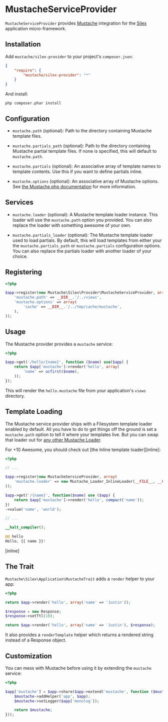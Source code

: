 # MustacheServiceProvider

`MustacheServiceProvider` provides [Mustache][mustache] integration for the
[Silex][silex] application micro-framework.

 [mustache]: http://github.com/bobthecow/mustache.php
 [silex]:    http://silex.sensiolabs.org


## Installation

Add `mustache/silex-provider` to your project's `composer.json`:

```json
{
    "require": {
        "mustache/silex-provider": "*"
    }
}
```

And install:

```
php composer.phar install
```


## Configuration

 * `mustache.path` (optional): Path to the directory containing Mustache
   template files.

 * `mustache.partials_path` (optional): Path to the directory containing
   Mustache partial template files. If none is specified, this will default to
   `mustache.path`.

 * `mustache.partials` (optional): An associative array of template names to
   template contents. Use this if you want to define partials inline.

 * `mustache.options` (optional): An associative array of Mustache options. See
   [the Mustache.php documentation][options] for more information.

 [options]: https://github.com/bobthecow/mustache.php/wiki


## Services

 * `mustache.loader` (optional): A Mustache template loader instance. This
   loader will use the `mustache.path` option you provided. You can also replace
   the loader with something awesome of your own.

 * `mustache.partials_loader` (optional): The Mustache template loader used to
   load partials. By default, this will load templates from either your the
   `mustache.partials_path` or `mustache.partials` configuration options. You
   can also replace the partials loader with another loader of your choice.


## Registering

```php
<?php

$app->register(new Mustache\Silex\Provider\MustacheServiceProvider, array(
    'mustache.path' => __DIR__.'/../views',
    'mustache.options' => array(
        'cache' => __DIR__.'/../tmp/cache/mustache',
    ),
));
```


## Usage

The Mustache provider provides a `mustache` service:

```php
<?php

$app->get('/hello/{name}', function ($name) use($app) {
    return $app['mustache']->render('hello', array(
        'name' => ucfirst($name),
    ));
});
```

This will render the `hello.mustache` file from your application's `views`
directory.


## Template Loading

The Mustache service provider ships with a Filesystem template loader enabled by
default. All you have to do to get things off the ground is set a
`mustache.path` option to tell it where your templates live. But you can swap
that loader out for [any other Mustache Loader][loader].

For +10 Awesome, you should check out [the Inline template loader][inline]:

```php
<?php

// ...

$app->register(new MustacheServiceProvider, array(
    'mustache.loader' => new Mustache_Loader_InlineLoader(__FILE__, __COMPILER_HALT_OFFSET__)
));

$app->get('/{name}', function($name) use ($app) {
    return $app['mustache']->render('hello', compact('name'));
})
->value('name', 'world');

// ...

__halt_compiler();

@@ hello
Hello, {{ name }}!
```

 [loader]: https://github.com/bobthecow/mustache.php/wiki/Template-Loading#available-loaders
 [inline]


## The Trait

`Mustache\Silex\Application\MustacheTrait` adds a `render` helper to your app:

```php
<?php

return $app->render('hello', array('name' => 'Justin'));

$response = new Response;
$response->setTtl(10);

return $app->render('hello', array('name' => 'Justin'), $response);
```

It also provides a `renderTemplate` helper which returns a rendered string
instead of a Response object.


## Customization

You can mess with Mustache before using it by extending the `mustache` service:

```php
<?php

$app['mustache'] = $app->share($app->extend('mustache', function ($mustache, $app) {
    $mustache->addHelper('app', $app);
    $mustache->setLogger($app['monolog']);

    return $mustache;
}));
```

